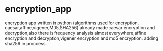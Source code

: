 # encryption_app
encryption app written in python (algorithms used for encryption, caesar,affine,vigener,MD5,SHA256)
already made caesar encryption and decryption,also there is frequency analysis almost everywhere,affine encryption and decryption,vigener encryption and md5 encryption.
adding sha256 in proccess.
